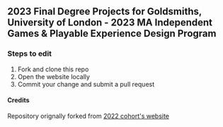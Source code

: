 ## 2023 Final Degree Projects for Goldsmiths, University of London - 2023 MA Independent Games & Playable Experience Design Program


### Steps to edit

1. Fork and clone this repo
2. Open the website locally
3. Commit your change and submit a pull request




#### Credits

Repository orignally forked from [2022 cohort's website](https://igped2022.github.io)

